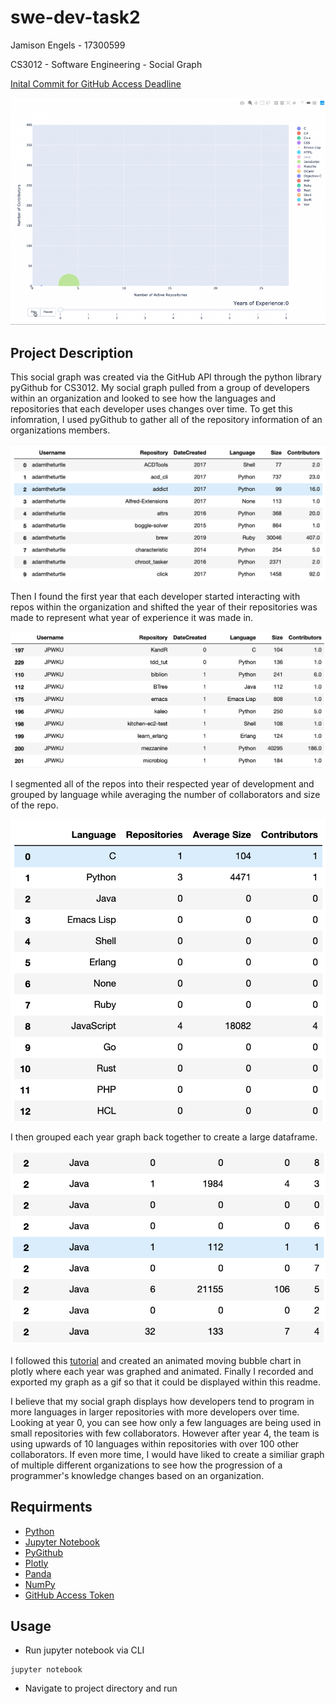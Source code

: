 # swe-dev-task2
Jamison Engels - 17300599 

CS3012 - Software Engineering - Social Graph

[Inital Commit for GitHub Access Deadline](https://github.com/engelsj/swe-dev-task2/commit/d65b5500c0664b2df87cbe48a23395e926ae7c2d)

![](Graph_Visualization.gif)

## Project Description 

This social graph was created via the GitHub API through the python library pyGithub for CS3012.
My social graph pulled from a group of developers within an organization and looked to see how the
languages and repositories that each developer uses changes over time. 
To get this infomration, I used pyGithub to gather all of the repository information of an organizations members. 

![](https://github.com/engelsj/swe-dev-task2/blob/master/Images/Initial_DF.png)

Then I found the first year that each developer started interacting with repos within the organization and shifted the year of their repositories was made to represent what year of experience it was made in. 

![](https://github.com/engelsj/swe-dev-task2/blob/master/Images/Shifted_Year.png)

I segmented all of the repos into their respected year of development and grouped by language while averaging the number of collaborators and size of the repo. 

![](https://github.com/engelsj/swe-dev-task2/blob/master/Images/Groupedby_Year.png)

I then grouped each year graph back together to create a large dataframe. 

![](https://github.com/engelsj/swe-dev-task2/blob/master/Images/Grouped_By%20Languages_and_Year.png)

I followed this [tutorial](https://plot.ly/python/v3/animations/) and created an animated moving bubble chart in plotly where each year was graphed and animated. Finally I recorded and exported my graph as a gif so that it could be displayed within this readme.

I believe that my social graph displays how developers tend to program in more languages in larger repositories with more developers over time. Looking at year 0, you can see how only a few languages are being used in small repositories with few collaborators. However after year 4, the team is using upwards of 10 languages within repositories with over 100 other collaborators. If even more time, I would have liked to create a similiar graph of multiple different organizations to see how the progression of a programmer's knowledge changes based on an organization. 

## Requirments
- [Python](https://www.python.org/downloads/)
- [Jupyter Notebook](https://jupyter.org/)
- [PyGithub](https://pygithub.readthedocs.io/en/latest/)
- [Plotly](https://plot.ly/)
- [Panda](https://pandas.pydata.org/)
- [NumPy](https://numpy.org/)
- [GitHub Access Token](https://help.github.com/en/github/authenticating-to-github/creating-a-personal-access-token-for-the-command-line)

## Usage
- Run jupyter notebook via CLI
```
jupyter notebook
```
- Navigate to project directory and run 




